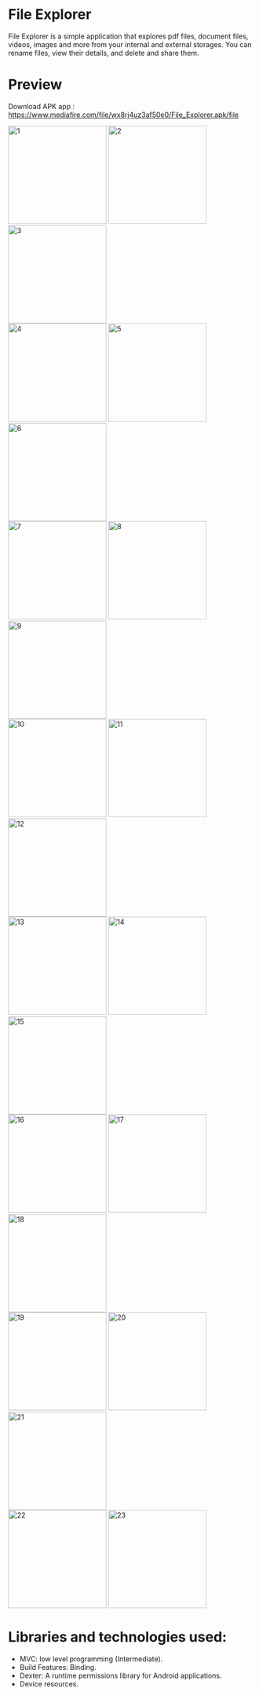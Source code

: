 # File Explorer
File Explorer is a simple application that explores pdf files, document files, videos, images and more from your internal and external storages. You can rename files, view their details, and delete and share them.

# Preview

Download APK app : https://www.mediafire.com/file/wx8rj4uz3af50e0/File_Explorer.apk/file

<img src="https://github.com/BaraaAbuAlrob/File-Explorer/assets/119497086/93d8a457-50d5-45e5-9f96-b487325c7d84" alt="1" width="200"/> <img src="https://github.com/BaraaAbuAlrob/File-Explorer/assets/119497086/2b16026e-6c0b-49df-8286-f8c0785cf766" alt="2" width="200"/> <img src="https://github.com/BaraaAbuAlrob/File-Explorer/assets/119497086/abb2f60c-9dd3-4ba4-8275-0c3c7d27fff6" alt="3" width="200"/>
<br>
<img src="https://github.com/BaraaAbuAlrob/File-Explorer/assets/119497086/d1d06b24-cb60-446d-83f3-7637f4314f60" alt="4" width="200"/> <img src="https://github.com/BaraaAbuAlrob/File-Explorer/assets/119497086/0bd9bf4d-0d89-4704-9b4d-c70d936926b2" alt="5" width="200"/> <img src="https://github.com/BaraaAbuAlrob/File-Explorer/assets/119497086/f29e3207-27f0-4eb4-9e59-52eea5e58b7c" alt="6" width="200"/>
<br>
<img src="https://github.com/BaraaAbuAlrob/File-Explorer/assets/119497086/8df4bbbb-45e6-41f8-b40f-77b755a5fd44" alt="7" width="200"/> <img src="https://github.com/BaraaAbuAlrob/File-Explorer/assets/119497086/1ed3ac41-b247-4c20-875f-a5e4b1c59793" alt="8" width="200"/> <img src="https://github.com/BaraaAbuAlrob/File-Explorer/assets/119497086/3ce4b95b-27e2-4579-9704-f0cc0b9e03ab" alt="9" width="200"/>
<br>
<img src="https://github.com/BaraaAbuAlrob/File-Explorer/assets/119497086/338d657f-d950-476c-b333-e339f0d7832c" alt="10" width="200"/> <img src="https://github.com/BaraaAbuAlrob/File-Explorer/assets/119497086/f06143a6-7a47-4dc8-85e8-c2d517d49d19" alt="11" width="200"/> <img src="https://github.com/BaraaAbuAlrob/File-Explorer/assets/119497086/e17b50f6-5b9a-4de9-8308-230789e75bb5" alt="12" width="200"/>
<br>
<img src="https://github.com/BaraaAbuAlrob/File-Explorer/assets/119497086/54f78a1e-f108-4c11-948e-34a641b76997" alt="13" width="200"/> <img src="https://github.com/BaraaAbuAlrob/File-Explorer/assets/119497086/54630818-447d-4482-b1b3-c9c0739912af" alt="14" width="200"/> <img src="https://github.com/BaraaAbuAlrob/File-Explorer/assets/119497086/5051b9b1-6176-4ecc-b654-afe7c9b8fa48" alt="15" width="200"/>
<br>
<img src="https://github.com/BaraaAbuAlrob/File-Explorer/assets/119497086/e4e522ba-bce8-4f95-a2ff-093088a46381" alt="16" width="200"/> <img src="https://github.com/BaraaAbuAlrob/File-Explorer/assets/119497086/1a87a315-308a-4344-8bd3-b751b789b953" alt="17" width="200"/> <img src="https://github.com/BaraaAbuAlrob/File-Explorer/assets/119497086/784efddf-7c80-4d77-bff1-31184fd704a2" alt="18" width="200"/>
<br>
<img src="https://github.com/BaraaAbuAlrob/File-Explorer/assets/119497086/b76a99b3-1a92-45f1-8873-994317b7cdb5" alt="19" width="200"/> <img src="https://github.com/BaraaAbuAlrob/File-Explorer/assets/119497086/f4a28c06-f507-47ab-84fc-da77e4306049" alt="20" width="200"/> <img src="https://github.com/BaraaAbuAlrob/File-Explorer/assets/119497086/886e3f34-73f9-4c15-8a91-2f504a659f91" alt="21" width="200"/>
<br>
<img src="https://github.com/BaraaAbuAlrob/File-Explorer/assets/119497086/47d3ff1b-ce41-4f04-a3fd-17e6581892fa" alt="22" width="200"/> <img src="https://github.com/BaraaAbuAlrob/File-Explorer/assets/119497086/4f67686d-e85f-420a-aab8-efe18ec7f23b" alt="23" width="200"/>


# Libraries and technologies used:
- MVC: low level programming (Intermediate).
- Build Features: Binding.
- Dexter: A runtime permissions library for Android applications.
- Device resources.
